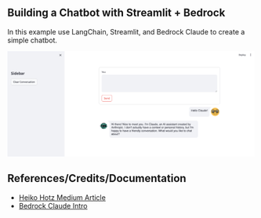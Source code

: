 ## Building a Chatbot with Streamlit + Bedrock
In this example use LangChain, Streamlit, and Bedrock Claude to create a simple chatbot.

![chatbot](streamlit-chatbot.png)

## References/Credits/Documentation
- [Heiko Hotz Medium Article](https://medium.com/mlearning-ai/unlocking-the-future-of-chatbots-with-falcon-hugging-face-and-amazon-sagemaker-cf6bd8aeba54)
- [Bedrock Claude Intro](https://aws.plainenglish.io/hosting-large-language-models-with-amazon-bedrock-95ebdc2b9c00)
